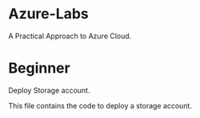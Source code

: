 # Azure-Labs

A Practical Approach to Azure Cloud.

# Beginner

Deploy Storage account.

This file contains the code to deploy a storage account.
